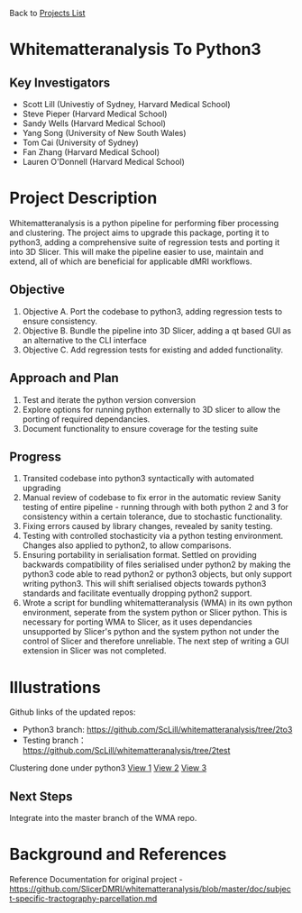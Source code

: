 Back to [Projects List](../../README.md#ProjectsList)

# Whitematteranalysis To Python3

## Key Investigators

* Scott Lill (Univestiy of Sydney, Harvard Medical School)
* Steve Pieper (Harvard Medical School)
* Sandy Wells (Harvard Medical School)
* Yang Song (University of New South Wales)
* Tom Cai (University of Sydney)
* Fan Zhang (Harvard Medical School)
* Lauren O'Donnell (Harvard Medical School)

# Project Description

Whitematteranalysis is a python pipeline for performing fiber processing and clustering. The project aims to upgrade this package, porting it to python3, adding a comprehensive suite of regression tests and porting it into 3D Slicer. This will make the pipeline easier to use, maintain and extend, all of which are beneficial for applicable dMRI workflows.

## Objective

1. Objective A. Port the codebase to python3, adding regression tests to ensure consistency.
1. Objective B. Bundle the pipeline into 3D Slicer, adding a qt based GUI as an alternative to the CLI interface
1. Objective C. Add regression tests for existing and added functionality.

## Approach and Plan

1. Test and iterate the python version conversion
1. Explore options for running python externally to 3D slicer to allow the porting of required dependancies.
1. Document functionality to ensure coverage for the testing suite

## Progress

<!-- Update this section as you make progress, describing of what you have ACTUALLY DONE. If there are specific steps that you could not complete then you can describe them here, too. -->

1. Transited codebase into python3 syntactically with automated upgrading
2. Manual review of codebase to fix error in the automatic review
Sanity testing of entire pipeline - running through with both python 2 and 3 for consistency within a certain tolerance, due to stochastic functionality.
3. Fixing errors caused by library changes, revealed by sanity testing.
4. Testing with controlled stochasticity via a python testing environment. Changes also applied to python2, to allow comparisons.
5. Ensuring portability in serialisation format. Settled on providing backwards compatibility of files serialised under python2 by making the python3 code able to read python2 or python3 objects, but only support writing python3. This will shift serialised objects towards python3 standards and facilitate eventually dropping python2 support.
6. Wrote a script for bundling whitematteranalysis (WMA) in its own python environment, seperate from the system python or Slicer python. This is necessary for porting WMA to Slicer, as it uses dependancies unsupported by Slicer's python and the system python not under the control of Slicer and therefore unreliable. The next step of writing a GUI extension in Slicer was not completed.

# Illustrations

<!-- Add pictures and links to videos that demonstrate what has been accomplished.
![Some more images](Example2.jpg)
-->
Github links of the updated repos:
* Python3 branch: https://github.com/ScLill/whitematteranalysis/tree/2to3
* Testing branch：https://github.com/ScLill/whitematteranalysis/tree/2test

Clustering done under python3
[View 1](view_left.jpg)
[View 2](view_ant.jpg)
[View 3](view_inf.jpg)

## Next Steps

Integrate into the master branch of the WMA repo.

# Background and References

Reference
Documentation for original project - https://github.com/SlicerDMRI/whitematteranalysis/blob/master/doc/subject-specific-tractography-parcellation.md

